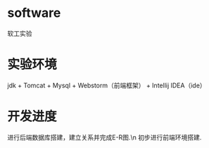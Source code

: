 # software
软工实验
# 实验环境
jdk + Tomcat + Mysql + Webstorm（前端框架） + Intellij IDEA（ide） 
# 开发进度
进行后端数据库搭建，建立关系并完成E-R图.\n
初步进行前端环境搭建.
